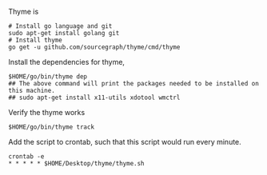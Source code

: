 Thyme is 

```shell
# Install go language and git
sudo apt-get install golang git
# Install thyme
go get -u github.com/sourcegraph/thyme/cmd/thyme
```

Install the dependencies for thyme, 
```shell
$HOME/go/bin/thyme dep
## The above command will print the packages needed to be installed on this machine. 
## sudo apt-get install x11-utils xdotool wmctrl
```

Verify the thyme works
```shell
$HOME/go/bin/thyme track
```

Add the script to crontab, such that this script would run every minute.
```shell
crontab -e 
* * * * * $HOME/Desktop/thyme/thyme.sh
```
